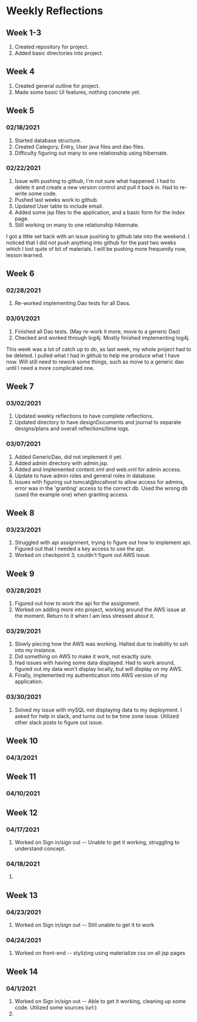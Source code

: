 # Weekly Reflections

## Week 1-3
1. Created repository for project.
1. Added basic directories into project.

## Week 4
1. Created general outline for project. 
1. Made some basic UI features, nothing concrete yet.

## Week 5
### 02/18/2021
1. Started database structure.
1. Created Category, Entry, User java files and dao files.
1. Difficulty figuring out many to one relationship using hibernate.

### 02/22/2021
1. Issue with pushing to github, I'm not sure what happened. I had to delete it and create a new version control and pull it back in. Had to re-write some code.
1. Pushed last weeks work to github.
1. Updated User table to include email.
1. Added some jsp files to the application, and a basic form for the index page.
1. Still working on many to one relationship hibernate.

I got a little set back with an issue pushing to github late into the weekend. I noticed that I did not push anything into
github for the past two weeks which I lost quite of bit of materials. I will be pushing more frequently now, lesson learned.

## Week 6
### 02/28/2021
1. Re-worked implementing Dao tests for all Daos.
   
### 03/01/2021
1. Finished all Dao tests. (May re-work it more, move to a generic Dao)
1. Checked and worked through log4j. Mostly finished implementing log4j.

This week was a lot of catch up to do, as last week, my whole project had to be deleted. I pulled what I had in github to help me produce what I have now.
Will still need to rework some things, such as move to a generic dao until I need a more complicated one.

## Week 7
### 03/02/2021
1. Updated weekly reflections to have complete reflections.
1. Updated directory to have designDocuments and journal to separate designs/plans and overall reflections/time logs.

### 03/07/2021
1. Added GenericDao, did not implement it yet.
1. Added admin directory with admin.jsp.
1. Added and implemented content.xml and web.xml for admin access.
1. Update to have admin roles and general roles in database.
1. Issues with figuring out tomcat@localhost to allow access for admins, error was in the 'granting' access to the correct db.
Used the wrong db (used the example one) when granting access.

## Week 8
### 03/23/2021
1. Struggled with api assignment, trying to figure out how to implement api. Figured out that I needed a key access to use the api.
1. Worked on checkpoint 3, couldn't figure out AWS issue.

## Week 9
### 03/28/2021
1. Figured out how to work the api for the assignment.
1. Worked on adding more into project, working around the AWS issue at the moment. Return to it when I am less stressed about it.

### 03/29/2021
1. Slowly piecing how the AWS was working. Halted due to inability to ssh into my instance.
1. Did something on AWS to make it work, not exactly sure.
1. Had issues with having some data displayed. Had to work around, figured out my data won't display locally, but will display on my AWS.
1. Finally, implemented my authentication into AWS version of my application.

### 03/30/2021
1. Solved my issue with mySQL not displaying data to my deployment. I asked for help in slack, and turns out to be time zone issue. Utilized other slack posts to figure out issue. 


## Week 10
### 04/3/2021

## Week 11
### 04/10/2021

## Week 12
### 04/17/2021
1. Worked on Sign in/sign out -- Unable to get it working, struggling to understand concept.
### 04/18/2021
1. 

## Week 13
### 04/23/2021
1. Worked on Sign in/sign out -- Still unable to get it to work
### 04/24/2021
1. Worked on front-end -- stylizing using materialize css on all jsp pages

## Week 14
### 04/1/2021
1. Worked on Sign in/sign out -- Able to get it working, cleaning up some code. Utilized some sources (url:)
1. 